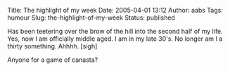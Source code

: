 Title: The highlight of my week
Date: 2005-04-01 13:12
Author: aabs
Tags: humour
Slug: the-highlight-of-my-week
Status: published

Has been teetering over the brow of the hill into the second half of my life. Yes, now I am officially middle aged. I am in my late 30's. No longer am I a thirty something. Ahhhh. \[sigh\]

Anyone for a game of canasta?
